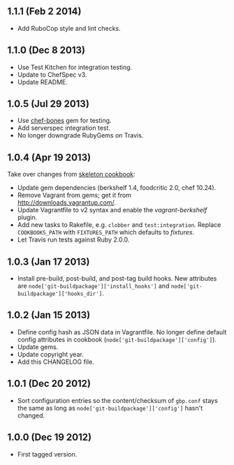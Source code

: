 1.1.1 (Feb 2 2014)
------------------

* Add RuboCop style and lint checks.

1.1.0 (Dec 8 2013)
------------------

* Use Test Kitchen for integration testing.
* Update to ChefSpec v3.
* Update README.

1.0.5 (Jul 29 2013)
-------------------

* Use [chef-bones](https://github.com/mlafeldt/chef-bones) gem for testing.
* Add serverspec integration test.
* No longer downgrade RubyGems on Travis.

1.0.4 (Apr 19 2013)
-------------------

Take over changes from [skeleton cookbook](https://github.com/mlafeldt/skeleton-cookbook):

* Update gem dependencies (berkshelf 1.4, foodcritic 2.0, chef 10.24).
* Remove Vagrant from gems; get it from http://downloads.vagrantup.com/.
* Update Vagrantfile to v2 syntax and enable the _vagrant-berkshelf_ plugin.
* Add new tasks to Rakefile, e.g. `clobber` and `test:integration`. Replace
  `COOKBOOKS_PATH` with `FIXTURES_PATH` which defaults to _fixtures_.
* Let Travis run tests against Ruby 2.0.0.

1.0.3 (Jan 17 2013)
-------------------

* Install pre-build, post-build, and post-tag build hooks. New attributes are
  `node['git-buildpackage']['install_hooks']` and
  `node['git-buildpackage']['hooks_dir']`.

1.0.2 (Jan 15 2013)
-------------------

* Define config hash as JSON data in Vagrantfile. No longer define default config
  attributes in cookbook (`node['git-buildpackage']['config']`).
* Update gems.
* Update copyright year.
* Add this CHANGELOG file.

1.0.1 (Dec 20 2012)
-------------------

* Sort configuration entries so the content/checksum of `gbp.conf` stays the
  same as long as `node['git-buildpackage']['config']` hasn't changed.

1.0.0 (Dec 19 2012)
-------------------

* First tagged version.
